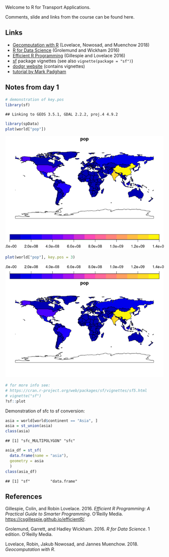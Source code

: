 
Welcome to R for Transport Applications.

Comments, slide and links from the course can be found here.

Links
-----

-   [Gecomputation with R](http://geocompr.robinlovelace.net/) (Lovelace, Nowosad, and Muenchow 2018)
-   [R for Data Science](http://r4ds.had.co.nz/) (Grolemund and Wickham 2016)
-   [Efficient R Programming](https://csgillespie.github.io/efficientR/) (Gillespie and Lovelace 2016)
-   [sf](https://cran.r-project.org/web/packages/sf/vignettes/) package vignettes (see also `vignette(package = "sf")`)
-   [dodgr website](https://atfutures.github.io/dodgr/) (contains vignettes)
-   [tutorial by Mark Padgham](https://github.com/mpadge/r4trans-april18/blob/master/bristol.Rmd)

Notes from day 1
----------------

``` r
# demonstration of key.pos
library(sf)
```

    ## Linking to GEOS 3.5.1, GDAL 2.2.2, proj.4 4.9.2

``` r
library(spData)
plot(world["pop"])
```

![](README_files/figure-markdown_github/unnamed-chunk-1-1.png)

``` r
plot(world["pop"], key.pos = 3)
```

![](README_files/figure-markdown_github/unnamed-chunk-1-2.png)

``` r
# for more info see:
# https://cran.r-project.org/web/packages/sf/vignettes/sf5.html
# vignette("sf")
?sf::plot
```

Demonstration of sfc to sf conversion:

``` r
asia = world[world$continent == "Asia", ]
asia = st_union(asia)
class(asia)
```

    ## [1] "sfc_MULTIPOLYGON" "sfc"

``` r
asia_df = st_sf(
  data.frame(name = "asia"),
  geometry = asia
  )
class(asia_df)
```

    ## [1] "sf"         "data.frame"

References
----------

Gillespie, Colin, and Robin Lovelace. 2016. *Efficient R Programming: A Practical Guide to Smarter Programming*. O’Reilly Media. <https://csgillespie.github.io/efficientR/>.

Grolemund, Garrett, and Hadley Wickham. 2016. *R for Data Science*. 1 edition. O’Reilly Media.

Lovelace, Robin, Jakub Nowosad, and Jannes Muenchow. 2018. *Geocomputation with R*.
